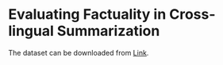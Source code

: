 # Evaluating Factuality in Cross-lingual Summarization

The dataset can be downloaded from [Link](https://drive.google.com/file/d/1tCqR0cq0ZxxoartddN6vMlbanFHWVyeW/view?usp=share_link).
